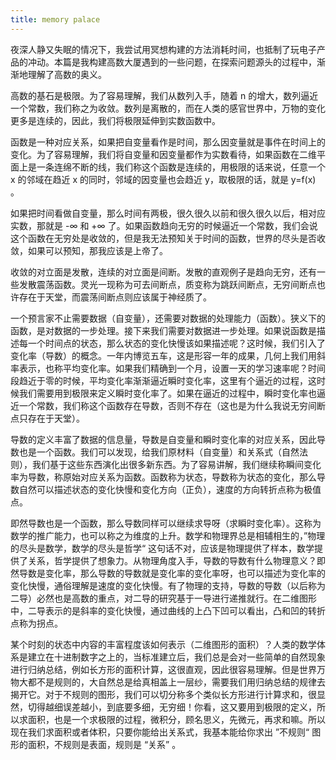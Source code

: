 ```yaml
---
title: memory palace
---
```


夜深人静又失眠的情况下，我尝试用冥想构建的方法消耗时间，也抵制了玩电子产品的冲动。本篇是我构建高数大厦遇到的一些问题，在探索问题源头的过程中，渐渐地理解了高数的奥义。

高数的基石是极限。为了容易理解，我们从数列入手，随着 n 的增大，数列逼近一个常数，我们称之为收敛。数列是离散的，而在人类的感官世界中，万物的变化更多是连续的，因此，我们将极限延伸到实数函数中。

函数是一种对应关系，如果把自变量看作是时间，那么因变量就是事件在时间上的变化。为了容易理解，我们将自变量和因变量都作为实数看待，如果函数在二维平面上是一条连绵不断的线，我们称这个函数是连续的，用极限的话来说，任意一个 x 的邻域在趋近 x 的同时，邻域的因变量也会趋近 y，取极限的话，就是 y=f(x) 。

如果把时间看做自变量，那么时间有两极，很久很久以前和很久很久以后，相对应实数，那就是 -∞ 和 +∞ 了。如果函数趋向无穷的时候逼近一个常数，我们会说这个函数在无穷处是收敛的，但是我无法预知关于时间的函数，世界的尽头是否收敛，如果可以预知，那我应该是上帝了。

收敛的对立面是发散，连续的对立面是间断。发散的直观例子是趋向无穷，还有一些发散震荡函数。灵光一现称为可去间断点，质变称为跳跃间断点，无穷间断点也许存在于天堂，而震荡间断点则应该属于神经质了。

一个预言家不止需要数据（自变量），还需要对数据的处理能力（函数）。狭义下的函数，是对数据的一步处理。接下来我们需要对数据进一步处理。如果说函数是描述每一个时间点的状态，那么状态的变化快慢该如果描述呢？这时候，我们引入了变化率（导数）的概念。一年内博览五车，这是形容一年的成果，几何上我们用斜率表示，也称平均变化率。如果我们精确到一个月，设置一天的学习速率呢？时间段趋近于零的时候，平均变化率渐渐逼近瞬时变化率，这里有个逼近的过程，这时候我们需要用到极限来定义瞬时变化率了。如果在逼近的过程中，瞬时变化率也逼近一个常数，我们称这个函数存在导数，否则不存在（这也是为什么我说无穷间断点只存在于天堂）。

导数的定义丰富了数据的信息量，导数是自变量和瞬时变化率的对应关系，因此导数也是一个函数。我们可以发现，给我们原材料（自变量）和关系式（自然法则），我们基于这些东西演化出很多新东西。为了容易讲解，我们继续称瞬间变化率为导数，称原始对应关系为函数。函数称为状态，导数称为状态的变化，那么导数自然可以描述状态的变化快慢和变化方向（正负），速度的方向转折点称为极值点。

即然导数也是一个函数，那么导数同样可以继续求导呀（求瞬时变化率）。这称为数学的推广能力，也可以称之为维度的上升。数学和物理界总是相辅相生的，”物理的尽头是数学，数学的尽头是哲学“ 这句话不对，应该是物理提供了样本，数学提供了关系，哲学提供了想象力。从物理角度入手，导数的导数有什么物理意义？即然导数是变化率，那么导数的导数就是变化率的变化率呀，也可以描述为变化率的变化快慢，通俗理解是速度的变化快慢。有了物理的支持，导数的导数（以后称为二导）必然也是高数的重点，对二导的研究基于一导进行递推就行。在二维图形中，二导表示的是斜率的变化快慢，通过曲线的上凸下凹可以看出，凸和凹的转折点称为拐点。

某个时刻的状态中内容的丰富程度该如何表示（二维图形的面积）？人类的数学体系是建立在十进制数字之上的，当标准建立后，我们总是会对一些简单的自然现象进行归纳总结，例如长方形的面积计算，这很直观，因此很容易理解。但是世界万物大都不是规则的，大自然总是给真相盖上一层纱，需要我们用归纳总结的规律去揭开它。对于不规则的图形，我们可以切分称多个类似长方形进行计算求和，很显然，切得越细误差越小，到底要多细，无穷细！你看，这又要用到极限的定义，所以求面积，也是一个求极限的过程，微积分，顾名思义，先微元，再求和嘛。所以现在我们求面积或者体积，只要你能给出关系式，我基本能给你求出 ”不规则“ 图形的面积，不规则是表面，规则是 “关系” 。

